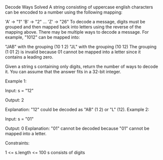 Decode Ways
Solved 
A string consisting of uppercase english characters can be encoded to a number using the following mapping:

'A' -> "1"
'B' -> "2"
...
'Z' -> "26"
To decode a message, digits must be grouped and then mapped back into letters using the reverse of the mapping above. There may be multiple ways to decode a message. For example, "1012" can be mapped into:

"JAB" with the grouping (10 1 2)
"JL" with the grouping (10 12)
The grouping (1 01 2) is invalid because 01 cannot be mapped into a letter since it contains a leading zero.

Given a string s containing only digits, return the number of ways to decode it. You can assume that the answer fits in a 32-bit integer.

Example 1:

Input: s = "12"

Output: 2

Explanation: "12" could be decoded as "AB" (1 2) or "L" (12).
Example 2:

Input: s = "01"

Output: 0
Explanation: "01" cannot be decoded because "01" cannot be mapped into a letter.

Constraints:

1 <= s.length <= 100
s consists of digits

